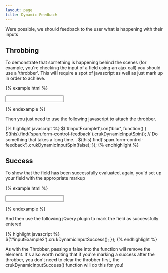```yaml
---
layout: page
title: Dynamic Feedback
---
```


Were possible, we should feedback to the user what is happening with their inputs

## Throbbing

To demonstrate that something is happening behind the scenes (for example, you're checking the input of a field using an ajax call) you should use a 'throbber'.
This will require a spot of javascript as well as just mark up in order to achieve.

{% example html %}
<form>
    <div class="form-group has-feedback">
      <input type="text" class="form-control" id="inputExample1" aria-describedby="inputExample1Status">
      <span class="form-control-feedback" aria-hidden="true"></span>
      <span id="inputExample1Status" class="sr-only"></span>
    </div>
</form>
{% endexample %}

Then you just need to use the following javascript to attach the throbber.

{% highlight javascript %}
$('#inputExample1').on('blur', function() {
  $(this).find('span.form-control-feedback').crukDynamicInputSpin();
  // Do something that takes a long time...
  $(this).find('span.form-control-feedback').crukDynamicInputSpin(false);
});
{% endhighlight %}

## Success

To show that the field has been successfully evaluated, again, you'd set up your field with the appropriate markup

{% example html %}
<form>
    <div class="form-group has-feedback">
      <input type="text" class="form-control" id="inputExample2" aria-describedby="inputExample2Status">
      <span class="form-control-feedback" aria-hidden="true"></span>
      <span id="inputExample2Status" class="sr-only"></span>
    </div>
</form>
{% endexample %}

And then use the following jQuery plugin to mark the field as successfully entered

{% highlight javascript %}
$('#inputExample2').crukDynamicInputSuccess();
});
{% endhighlight %}

As with the Throbber, passing a false into the function will remove the element. It's also worth noting that
if you're marking a success after the throbber, you don't need to clear the throbber first, the crukDynamicInputSuccess() function
will do this for you!